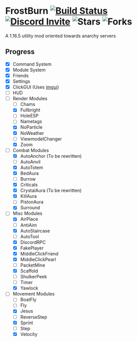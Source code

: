 # FrostBurn [![Build Status](https://www.travis-ci.com/evaan/FrostBurn.svg?branch=main)](https://www.travis-ci.com/evaan/FrostBurn) [![Discord Invite](https://img.shields.io/badge/Discord-XkpYgpfHtc-blue)](https://discord.gg/XkpYgpfHtc) ![Stars](https://img.shields.io/github/stars/evaan/FrostBurn) ![Forks](https://img.shields.io/github/forks/evaan/FrostBurn)
A 1.16.5 utility mod oriented towards anarchy servers
## Progress
  - [x] Command System
  - [x] Module System
  - [x] Friends
  - [x] Settings
  - [x] ClickGUI (Uses [imgui](https://github.com/SpaiR/imgui-java))
  - [ ] HUD
  - [ ] Render Modules
    - [ ] Chams
    - [x] Fullbright
    - [ ] HoleESP
    - [ ] Nametags
    - [x] NoParticle
    - [x] NoWeather
    - [ ] ViewmodelChanger
    - [x] Zoom
  - [ ] Combat Modules
    - [x] AutoAnchor (To be rewritten)
    - [ ] AutoAnvil
    - [x] AutoTotem
    - [x] BedAura
    - [ ] Burrow
    - [x] Criticals
    - [x] CrystalAura (To be rewritten)
    - [x] KillAura
    - [ ] PistonAura
    - [x] Surround
  - [ ] Misc Modules
    - [x] AirPlace
    - [ ] AntiAim
    - [x] AutoStaircase
    - [ ] AutoTool
    - [x] DiscordRPC
    - [x] FakePlayer
    - [x] MiddleClickFriend
    - [x] MiddleClickPearl
    - [ ] PacketMine
    - [x] Scaffold
    - [ ] ShulkerPeek
    - [ ] Timer
    - [x] Yawlock
  - [ ] Movement Modules
    - [ ] BoatFly
    - [ ] Fly
    - [x] Jesus
    - [ ] ReverseStep
    - [x] Sprint
    - [ ] Step
    - [x] Velocity
